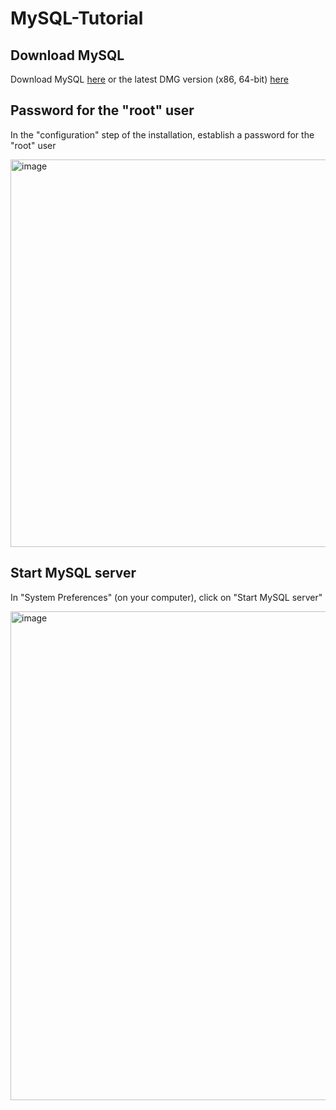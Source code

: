 # MySQL-Tutorial

## Download MySQL
Download MySQL [here](https://dev.mysql.com/get/Downloads/MySQL-8.0/mysql-8.0.28-macos11-x86_64.dmg) or the latest DMG version (x86, 64-bit) [here](https://dev.mysql.com/downloads/mysql/)

## Password for the "root" user
In the "configuration" step of the installation, establish a password for the "root" user

<img width="620" alt="image" src="https://user-images.githubusercontent.com/65092569/163596060-55629278-cabc-4d71-a999-20f0061af1da.png">

## Start MySQL server
In "System Preferences" (on your computer), click on "Start MySQL server"

<img width="782" alt="image" src="https://user-images.githubusercontent.com/65092569/163597431-172041da-2889-493e-950a-51c25d0ceeaa.png">
